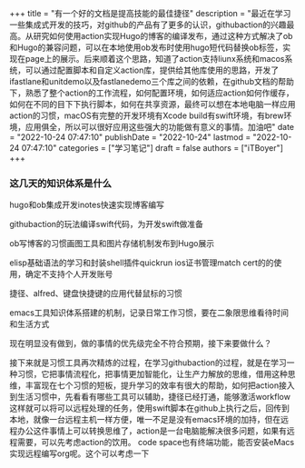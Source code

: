 +++
title = "有一个好的文档是提高技能的最佳捷径"
description = "最近在学习一些集成式开发的技巧，对github的产品有了更多的认识，githubaction的兴趣最高。从研究如何使用action实现Hugo的博客的编译发布，通过这种方式解决了ob和Hugo的兼容问题，可以在本地使用ob发布时使用hugo短代码替换ob标签，实现在page上的展示。后来顺着这个思路，知道了action支持liunx系统和macos系统，可以通过配置脚本和自定义action库，提供给其他库使用的思路，开发了ifastlane和unitdemo以及fastlanedemo三个库之间的依赖，在github文档的帮助下，熟悉了整个action的工作流程，如何配置环境，如何适应action如何作缓存，如何在不同的目下下执行脚本，如何在共享资源，最终可以想在本地电脑一样应用action的习惯，macOS有完整的开发环境有Xcode build有swift环境，有brew环境，应用俱全，所以可以很好应用这些强大的功能做有意义的事情。加油吧"
date = "2022-10-24 07:47:10"
publishDate = "2022-10-24"
lastmod = "2022-10-24 07:47:10"
categories = ["学习笔记"]
draft = false
authors = ["iTBoyer"]
+++

### 这几天的知识体系是什么

hugo和ob集成开发inotes快速实现博客编写

githubaction的玩法编译swift代码，为开发swift做准备

ob写博客的习惯画图工具和图片存储机制发布到Hugo展示

elisp基础语法的学习和封装shell插件quickrun
ios证书管理match cert的的使用，确定不支持个人开发账号

捷径、alfred、键盘快捷键的应用代替鼠标的习惯

emacs工具知识体系搭建的机制，记录日常工作习惯，要在二象限思维看待时间和生活方式

现在明显没有做到，做的事情的优先级完全不符合预期，接下来要做什么？

接下来就是习惯工具再次精炼的过程，在学习githubaction的过程，就是在学习一种习惯，它把事情流程化，把事情更加智能化，让生产力解放的思维，借用这种思维，丰富现在七个习惯的短板，提升学习的效率有很大的帮助，如何把action接入到生活习惯中，先看看有哪些工具可以辅助，捷径已经打通，能够激活workflow这样就可以将可以远程处理的任务，使用swift脚本在github上执行之后，回传到本地，就像一台远程主机一样方便，唯一不足是没有emacs环境的加持，但在远程办公这件事情上可以转换思维了，action是一台电脑能解决很多问题，如果有远程需要，可以先考虑action的饮用。
code space也有终端功能，能否安装eMacs实现远程编写org呢。这个可以考虑一下

